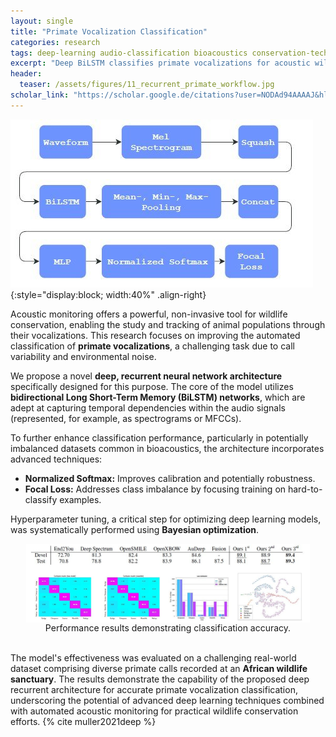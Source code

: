 ```yaml
---
layout: single
title: "Primate Vocalization Classification"
categories: research
tags: deep-learning audio-classification bioacoustics conservation-technology recurrent-neural-networks
excerpt: "Deep BiLSTM classifies primate vocalizations for acoustic wildlife monitoring."
header:
  teaser: /assets/figures/11_recurrent_primate_workflow.jpg
scholar_link: "https://scholar.google.de/citations?user=NODAd94AAAAJ&hl=en"
---
```


![Workflow diagram showing audio input, feature extraction, BiLSTM processing, and classification output](\assets\figures\11_recurrent_primate_workflow.jpg)
{:style="display:block; width:40%" .align-right}

Acoustic monitoring offers a powerful, non-invasive tool for wildlife conservation, enabling the study and tracking of animal populations through their vocalizations. This research focuses on improving the automated classification of **primate vocalizations**, a challenging task due to call variability and environmental noise.

We propose a novel **deep, recurrent neural network architecture** specifically designed for this purpose. The core of the model utilizes **bidirectional Long Short-Term Memory (BiLSTM) networks**, which are adept at capturing temporal dependencies within the audio signals (represented, for example, as spectrograms or MFCCs).

To further enhance classification performance, particularly in potentially imbalanced datasets common in bioacoustics, the architecture incorporates advanced techniques:
*   **Normalized Softmax:** Improves calibration and potentially robustness.
*   **Focal Loss:** Addresses class imbalance by focusing training on hard-to-classify examples.

Hyperparameter tuning, a critical step for optimizing deep learning models, was systematically performed using **Bayesian optimization**.

<center>
  <img src="/assets/figures/11_recurrent_primate_results.jpg" alt="Graph or table showing classification accuracy or confusion matrix for primate calls" style="display:block; width:90%">
  <figcaption>Performance results demonstrating classification accuracy.</figcaption>
</center><br>

The model's effectiveness was evaluated on a challenging real-world dataset comprising diverse primate calls recorded at an **African wildlife sanctuary**. The results demonstrate the capability of the proposed deep recurrent architecture for accurate primate vocalization classification, underscoring the potential of advanced deep learning techniques combined with automated acoustic monitoring for practical wildlife conservation efforts. {% cite muller2021deep %}